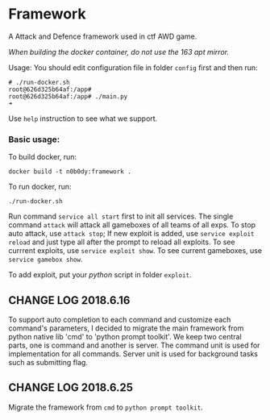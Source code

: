 # Framework

A Attack and Defence framework used in ctf AWD game.

*When building the docker container, do not use the 163 apt mirror.*

Usage:
You should edit configuration file in folder `config` first and then run:
```
# ./run-docker.sh
root@626d325b64af:/app#
root@626d325b64af:/app# ./main.py
➜  
```
Use `help` instruction to see what we support.

### Basic usage:
To build docker, run:
```
docker build -t n0b0dy:framework .
```
To run docker, run:
```
./run-docker.sh
```


Run command `service all start` first to init all services.
The single command `attack` will attack all gameboxes of all teams of all exps.
To stop auto attack, use `attack stop`;
If new exploit is added, use `service exploit reload` and just type all after the prompt to reload all exploits.
To see currrent exploits, use `service exploit show`.
To see current gameboxes, use `service gamebox show`.

To add exploit, put your *python* script in folder `exploit`.

## CHANGE LOG 2018.6.16
To support auto completion to each command and customize each command's parameters, I decided to migrate the main framework from python native lib 'cmd' to 'python prompt toolkit'.
We keep two central parts, one is command and another is server. The command unit is used for implementation for all commands. Server unit is used for background tasks such as submitting flag.

## CHANGE LOG 2018.6.25
Migrate the framework from `cmd` to `python prompt toolkit`.

